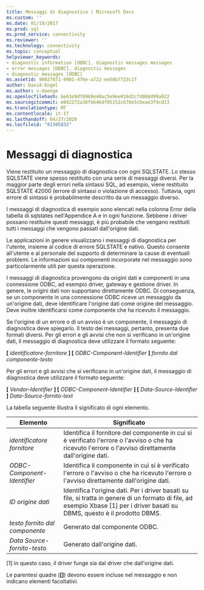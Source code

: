 ```yaml
---
title: Messaggi di diagnostica | Microsoft Docs
ms.custom: ''
ms.date: 01/19/2017
ms.prod: sql
ms.prod_service: connectivity
ms.reviewer: ''
ms.technology: connectivity
ms.topic: conceptual
helpviewer_keywords:
- diagnostic information [ODBC], diagnostic messages messages
- error messages [ODBC], diagnostic messages
- diagnostic messages [ODBC]
ms.assetid: 98027871-9901-476e-a722-ee58b7723c1f
author: David-Engel
ms.author: v-daenge
ms.openlocfilehash: be63e9d78960e40ac5e9ee016d2cfd868d99a922
ms.sourcegitcommit: e042272a38fb646df05152c676e5cbeae3f9cd13
ms.translationtype: MT
ms.contentlocale: it-IT
ms.lasthandoff: 04/27/2020
ms.locfileid: "81305832"
---
```

# <a name="diagnostic-messages"></a>Messaggi di diagnostica
Viene restituito un messaggio di diagnostica con ogni SQLSTATE. Lo stesso SQLSTATE viene spesso restituito con una serie di messaggi diversi. Per la maggior parte degli errori nella sintassi SQL, ad esempio, viene restituito SQLSTATE 42000 (errore di sintassi o violazione di accesso). Tuttavia, ogni errore di sintassi è probabilmente descritto da un messaggio diverso.  
  
 I messaggi di diagnostica di esempio sono elencati nella colonna Error della tabella di sqlstates nell'Appendice A e in ogni funzione. Sebbene i driver possano restituire questi messaggi, è più probabile che vengano restituiti tutti i messaggi che vengono passati dall'origine dati.  
  
 Le applicazioni in genere visualizzano i messaggi di diagnostica per l'utente, insieme al codice di errore SQLSTATE e nativo. Questo consente all'utente e al personale del supporto di determinare la cause di eventuali problemi. Le informazioni sui componenti incorporate nel messaggio sono particolarmente utili per questa operazione.  
  
 I messaggi di diagnostica provengono da origini dati e componenti in una connessione ODBC, ad esempio driver, gateway e gestione driver. In genere, le origini dati non supportano direttamente ODBC. Di conseguenza, se un componente in una connessione ODBC riceve un messaggio da un'origine dati, deve identificare l'origine dati come origine del messaggio. Deve inoltre identificarsi come componente che ha ricevuto il messaggio.  
  
 Se l'origine di un errore o di un avviso è un componente, il messaggio di diagnostica deve spiegarlo. Il testo dei messaggi, pertanto, presenta due formati diversi. Per gli errori e gli avvisi che non si verificano in un'origine dati, il messaggio di diagnostica deve utilizzare il formato seguente:  
  
 **[** *identificatore-fornitore* **] [** *ODBC-Component-Identifier* **]** *fornito dal componente-testo*  
  
 Per gli errori e gli avvisi che si verificano in un'origine dati, il messaggio di diagnostica deve utilizzare il formato seguente:  
  
 **[** *Vendor-Identifier* **] [** *ODBC-Component-Identifier* **] [** *Data-Source-Identifier* **]** *Data-Source-fornito-text*  
  
 La tabella seguente illustra il significato di ogni elemento.  
  
|Elemento|Significato|  
|-------------|-------------|  
|*identificatore fornitore*|Identifica il fornitore del componente in cui si è verificato l'errore o l'avviso o che ha ricevuto l'errore o l'avviso direttamente dall'origine dati.|  
|*ODBC-Component-Identifier*|Identifica il componente in cui si è verificato l'errore o l'avviso o che ha ricevuto l'errore o l'avviso direttamente dall'origine dati.|  
|*ID origine dati*|Identifica l'origine dati. Per i driver basati su file, si tratta in genere di un formato di file, ad esempio Xbase [1] per i driver basati su DBMS, questo è il prodotto DBMS.|  
|*testo fornito dal componente*|Generato dal componente ODBC.|  
|*Data Source-fornito-testo*|Generato dall'origine dati.|  
  
 [1] in questo caso, il driver funge sia dal driver che dall'origine dati.  
  
 Le parentesi quadre (**[]**) devono essere incluse nel messaggio e non indicano elementi facoltativi.
